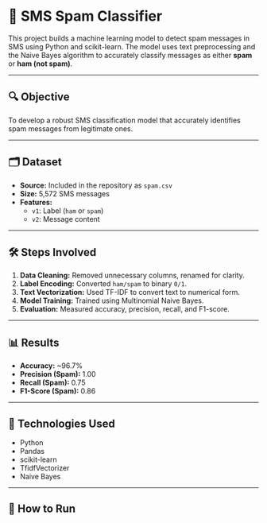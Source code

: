 # 📱 SMS Spam Classifier

This project builds a machine learning model to detect spam messages in SMS using Python and scikit-learn. The model uses text preprocessing and the Naive Bayes algorithm to accurately classify messages as either **spam** or **ham (not spam)**.

---

## 🔍 Objective

To develop a robust SMS classification model that accurately identifies spam messages from legitimate ones.

---

## 🗂️ Dataset

- **Source:** Included in the repository as `spam.csv`
- **Size:** 5,572 SMS messages
- **Features:**
  - `v1`: Label (`ham` or `spam`)
  - `v2`: Message content

---

## 🛠️ Steps Involved

1. **Data Cleaning:** Removed unnecessary columns, renamed for clarity.
2. **Label Encoding:** Converted `ham/spam` to binary `0/1`.
3. **Text Vectorization:** Used TF-IDF to convert text to numerical form.
4. **Model Training:** Trained using Multinomial Naive Bayes.
5. **Evaluation:** Measured accuracy, precision, recall, and F1-score.

---

## 📊 Results

- **Accuracy:** ~96.7%
- **Precision (Spam):** 1.00
- **Recall (Spam):** 0.75
- **F1-Score (Spam):** 0.86

---

## 🧪 Technologies Used

- Python
- Pandas
- scikit-learn
- TfidfVectorizer
- Naive Bayes

---

## 🚀 How to Run

